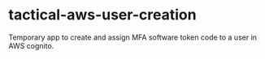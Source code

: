 # tactical-aws-user-creation
Temporary app to create and assign MFA software token code to a user in AWS cognito.
